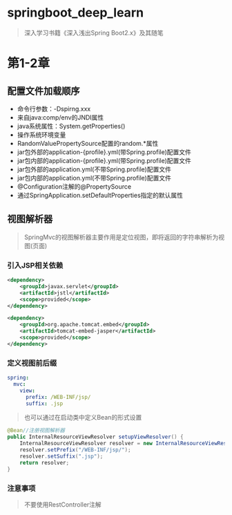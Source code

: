 # springboot_deep_learn

> 深入学习书籍《深入浅出Spring Boot2.x》及其随笔

# 第1-2章

## 配置文件加载顺序

+ 命令行参数：-Dspirng.xxx
+ 来自java:comp/env的JNDI属性
+ java系统属性：System.getProperties()
+ 操作系统环境变量
+ RandomValuePropertySource配置的random.*属性
+ jar包外部的application-{profile}.yml(带Spring.profile)配置文件
+ jar包内部的application-{profile}.yml(带Spring.profile)配置文件
+ jar包外部的application.yml(不带Spring.profile)配置文件
+ jar包内部的application.yml(不带Spring.profile)配置文件
+ @Configuration注解的@PropertySource
+ 通过SpringApplication.setDefaultProperties指定的默认属性

## 视图解析器

>  SpringMvc的视图解析器主要作用是定位视图，即将返回的字符串解析为视图(页面)

### 引入JSP相关依赖

```xml
<dependency>
    <groupId>javax.servlet</groupId>
    <artifactId>jstl</artifactId>
    <scope>provided</scope>
</dependency>

<dependency>
    <groupId>org.apache.tomcat.embed</groupId>
    <artifactId>tomcat-embed-jasper</artifactId>
    <scope>provided</scope>
</dependency>
```

### 定义视图前后缀

```yaml
spring:
  mvc:
    view:
      prefix: /WEB-INF/jsp/
      suffix: .jsp
```

> 也可以通过在启动类中定义Bean的形式设置

```java
@Bean//注册视图解析器
public InternalResourceViewResolver setupViewResolver() {
    InternalResourceViewResolver resolver = new InternalResourceViewResolver();
    resolver.setPrefix("/WEB-INF/jsp/");
    resolver.setSuffix(".jsp");
    return resolver;
}
```

### 注意事项

> 不要使用RestController注解





















